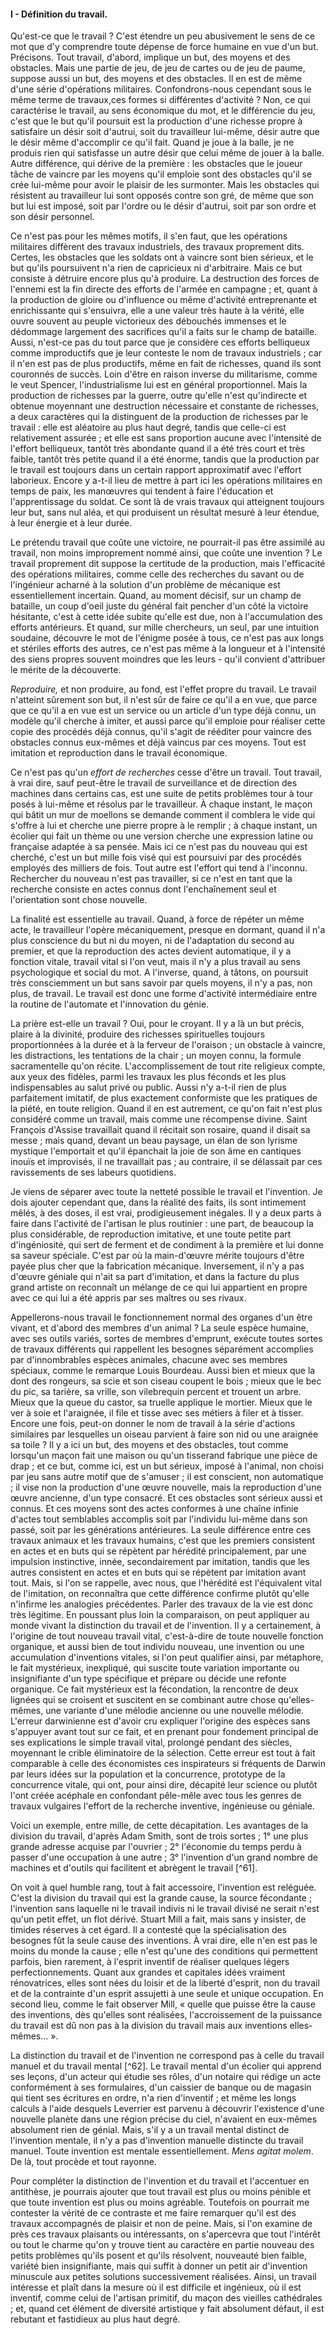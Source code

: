 #### I - Définition du travail.

Qu'est-ce que le travail ? C'est étendre un peu abusivement le sens de ce mot que d'y comprendre toute dépense de force humaine en vue d'un but. Précisons. Tout travail, d'abord, implique un but, des moyens et des obstacles. Mais une partie de jeu, de jeu de cartes ou de jeu de paume, suppose aussi un but, des moyens et des obstacles. Il en est de même d'une série d'opérations militaires. Confondrons-nous cependant sous le même terme de travaux,ces formes si différentes d'activité ? Non, ce qui caractérise le travail, au sens économique du mot, et le différencie du jeu, c'est que le but qu'il poursuit est la production d'une richesse propre à satisfaire un désir soit d'autrui, soit du travailleur lui-même, désir autre que le désir même d'accomplir ce qu'il fait. Quand je joue à la balle, je ne produis rien qui satisfasse un autre désir que celui même de jouer à la balle. Autre différence, qui dérive de la première : les obstacles que le joueur tâche de vaincre par les moyens qu'il emploie sont des obstacles qu'il se crée lui-même pour avoir le plaisir de les surmonter. Mais les obstacles qui résistent au travailleur lui sont opposés contre son gré, de même que son but lui est imposé, soit par l'ordre ou le désir d'autrui, soit par son ordre et son désir personnel.

Ce n'est pas pour les mêmes motifs, il s'en faut, que les opérations militaires diffèrent des travaux industriels, des travaux proprement dits. Certes, les obstacles que les soldats ont à vaincre sont bien sérieux, et le but qu'ils poursuivent n'a rien de capricieux ni d'arbitraire. Mais ce but consiste à détruire encore plus qu'à produire. La destruction des forces de l'ennemi est la fin directe des efforts de l'armée en campagne ; et, quant à la production de gloire ou d'influence ou même d'activité entreprenante et enrichissante qui s'ensuivra, elle a une valeur très haute à la vérité, elle ouvre souvent au peuple victorieux des débouchés immenses et le dédommage largement des sacrifices qu'il a faits sur le champ de bataille. Aussi, n'est-ce pas du tout parce que je considère ces efforts belliqueux comme improductifs que je leur conteste le nom de travaux industriels ; car il n'en est pas de plus productifs, même en fait de richesses, quand ils sont couronnés de succès. Loin d'être en raison inverse du militarisme, comme le veut Spencer, l'industrialisme lui est en général proportionnel. Mais la production de richesses par la guerre, outre qu'elle n'est qu'indirecte et obtenue moyennant une destruction nécessaire et constante de richesses, a deux caractères qui la distinguent de la production de richesses par le travail : elle est aléatoire au plus haut degré, tandis que celle-ci est relativement assurée ; et elle est sans proportion aucune avec l'intensité de l'effort belliqueux, tantôt très abondante quand il a été très court et très faible, tantôt très petite quand il a été énorme, tandis que la production par le travail est toujours dans un certain rapport approximatif avec l'effort laborieux. Encore y a-t-il lieu de mettre à part ici les opérations militaires en temps de paix, les manœuvres qui tendent à faire l'éducation et l'apprentissage du soldat. Ce sont là de vrais travaux qui atteignent toujours leur but, sans nul aléa, et qui produisent un résultat mesuré à leur étendue, à leur énergie et à leur durée.

Le prétendu travail que coûte une victoire, ne pourrait-il pas être assimilé au travail, non moins improprement nommé ainsi, que coûte une invention ? Le travail proprement dit suppose la certitude de la production, mais l'efficacité des opérations militaires, comme celle des recherches du savant ou de l'ingénieur acharné à la solution d'un problème de mécanique est essentiellement incertain. Quand, au moment décisif, sur un champ de bataille, un coup d'oeil juste du général fait pencher d'un côté la victoire hésitante, c'est à cette idée subite qu'elle est due, non à l'accumulation des efforts antérieurs. Et quand, sur mille chercheurs, un seul, par une intuition soudaine, découvre le mot de l'énigme posée à tous, ce n'est pas aux longs et stériles efforts des autres, ce n'est pas même à la longueur et à l'intensité des siens propres souvent moindres que les leurs - qu'il convient d'attribuer le mérite de la découverte.

_Reproduire,_ et non produire, au fond, est l'effet propre du travail. Le travail n'atteint sûrement son but, il n'est sûr de faire ce qu'il a en vue, que parce que ce qu'il a en vue est un service ou un article d'un type déjà connu, un modèle qu'il cherche à imiter, et aussi parce qu'il emploie pour réaliser cette copie des procédés déjà connus, qu'il s'agit de rééditer pour vaincre des obstacles connus eux-mêmes et déjà vaincus par ces moyens. Tout est imitation et reproduction dans le travail économique.

Ce n'est pas qu'un _effort de recherches_ cesse d'être un travail. Tout travail, à vrai dire, sauf peut-être le travail de surveillance et de direction des machines dans certains cas, est une suite de petits problèmes tour à tour posés à lui-même et résolus par le travailleur. À chaque instant, le maçon qui bâtit un mur de moellons se demande comment il comblera le vide qui s'offre à lui et cherche une pierre propre à le remplir ; à chaque instant, un écolier qui fait un thème ou une version cherche une expression latine ou française adaptée à sa pensée. Mais ici ce n'est pas du nouveau qui est cherché, c'est un but mille fois visé qui est poursuivi par des procédés employés des milliers de fois. Tout autre est l'effort qui tend à l'inconnu. Rechercher du nouveau n'est pas travailler, si ce n'est en tant que la recherche consiste en actes connus dont l'enchaînement seul et l'orientation sont chose nouvelle.

La finalité est essentielle au travail. Quand, à force de répéter un même acte, le travailleur l'opère mécaniquement, presque en dormant, quand il n'a plus conscience du but ni du moyen, ni de l'adaptation du second au premier, et que la reproduction des actes devient automatique, il y a fonction vitale, travail vital si l'on veut, mais il n'y a plus travail au sens psychologique et social du mot. A l'inverse, quand, à tâtons, on poursuit très consciemment un but sans savoir par quels moyens, il n'y a pas, non plus, de travail. Le travail est donc une forme d'activité intermédiaire entre la routine de l'automate et l'innovation du génie.

La prière est-elle un travail ? Oui, pour le croyant. Il y a là un but précis, plaire à la divinité, produire des richesses spirituelles toujours proportionnées à la durée et à la ferveur de l'oraison ; un obstacle à vaincre, les distractions, les tentations de la chair ; un moyen connu, la formule sacramentelle qu'on récite. L'accomplissement de tout rite religieux compte, aux yeux des fidèles, parmi les travaux les plus féconds et les plus indispensables au salut privé ou public. Aussi n'y a-t-il rien de plus parfaitement imitatif, de plus exactement conformiste que les pratiques de la piété, en toute religion. Quand il en est autrement, ce qu'on fait n'est plus considéré comme un travail, mais comme une récompense divine. Saint François d'Assise travaillait quand il récitait son rosaire, quand il disait sa messe ; mais quand, devant un beau paysage, un élan de son lyrisme mystique l'emportait et qu'il épanchait la joie de son âme en cantiques inouïs et improvisés, il ne travaillait pas ; au contraire, il se délassait par ces ravissements de ses labeurs quotidiens.

Je viens de séparer avec toute la netteté possible le travail et l'invention. Je dois ajouter cependant que, dans la réalité des faits, ils sont intimement mêlés, à des doses, il est vrai, prodigieusement inégales. Il y a deux parts à faire dans l'activité de l'artisan le plus routinier : une part, de beaucoup la plus considérable, de reproduction imitative, et une toute petite part d'ingéniosité, qui sert de ferment et de condiment à la première et lui donne sa saveur spéciale. C'est par où la main-d'œuvre mérite toujours d'être payée plus cher que la fabrication mécanique. Inversement, il n'y a pas d'œuvre géniale qui n'ait sa part d'imitation, et dans la facture du plus grand artiste on reconnaît un mélange de ce qui lui appartient en propre avec ce qui lui a été appris par ses maîtres ou ses rivaux.

Appellerons-nous travail le fonctionnement normal des organes d'un être vivant, et d'abord des membres d'un animal ? La seule espèce humaine, avec ses outils variés, sortes de membres d'emprunt, exécute toutes sortes de travaux différents qui rappellent les besognes séparément accomplies par d'innombrables espèces animales, chacune avec ses membres spéciaux, comme le remarque Louis Bourdeau. Aussi bien et mieux que la dont des rongeurs, sa scie et son ciseau coupent le bois ; mieux que le bec du pic, sa tarière, sa vrille, son vilebrequin percent et trouent un arbre. Mieux que la queue du castor, sa truelle applique le mortier. Mieux que le ver à soie et l'araignée, il file et tisse avec ses métiers à filer et à tisser. Encore une fois, peut-on donner le nom de travail à la série d'actions similaires par lesquelles un oiseau parvient à faire son nid ou une araignée sa toile ? Il y a ici un but, des moyens et des obstacles, tout comme lorsqu'un maçon fait une maison ou qu'un tisserand fabrique une pièce de drap ; et ce but, comme ici, est un but sérieux, imposé à l'animal, non choisi par jeu sans autre motif que de s'amuser ; il est conscient, non automatique ; il vise non la production d'une œuvre nouvelle, mais la reproduction d'une œuvre ancienne, d'un type consacré. Et ces obstacles sont sérieux aussi et connus. Et ces moyens sont des actes conformes à une chaîne infinie d'actes tout semblables accomplis soit par l'individu lui-même dans son passé, soit par les générations antérieures. La seule différence entre ces travaux animaux et les travaux humains, c'est que les premiers consistent en actes et en buts qui se répètent par hérédité principalement, par une impulsion instinctive, innée, secondairement par imitation, tandis que les autres consistent en actes et en buts qui se répètent par imitation avant tout. Mais, si l'on se rappelle, avec nous, que l'hérédité est l'équivalent vital de l'imitation, on reconnaîtra que cette différence confirme plutôt qu'elle n'infirme les analogies précédentes. Parler des travaux de la vie est donc très légitime. En poussant plus loin la comparaison, on peut appliquer au monde vivant la distinction du travail et de l'invention. Il y a certainement, à l'origine de tout nouveau travail vital, c'est-à-dire de toute nouvelle fonction organique, et aussi bien de tout individu nouveau, une invention ou une accumulation d'inventions vitales, si l'on peut qualifier ainsi, par métaphore, le fait mystérieux, inexpliqué, qui suscite toute variation importante ou insignifiante d'un type spécifique et prépare ou décide une refonte organique. Ce fait mystérieux est la fécondation, la rencontre de deux lignées qui se croisent et suscitent en se combinant autre chose qu'elles-mêmes, une variante d'une mélodie ancienne ou une nouvelle mélodie. L'erreur darwinienne est d'avoir cru expliquer l'origine des espèces sans s'appuyer avant tout sur ce fait, et en prenant pour fondement principal de ses explications le simple travail vital, prolongé pendant des siècles, moyennant le crible éliminatoire de la sélection. Cette erreur est tout à fait comparable à celle des économistes ces inspirateurs si fréquents de Darwin par leurs idées sur la population et la concurrence, prototype de la concurrence vitale, qui ont, pour ainsi dire, décapité leur science ou plutôt l'ont créée acéphale en confondant pêle-mêle avec tous les genres de travaux vulgaires l'effort de la recherche inventive, ingénieuse ou géniale.

Voici un exemple, entre mille, de cette décapitation. Les avantages de la division du travail, d'après Adam Smith, sont de trois sortes ; 1° une plus grande adresse acquise par l'ouvrier ; 2° l'économie du temps perdu à passer d'une occupation à une autre ; 3° l'invention d'un grand nombre de machines et d'outils qui facilitent et abrègent le travail [^61].

On voit à quel humble rang, tout à fait accessoire, l'invention est reléguée. C'est la division du travail qui est la grande cause, la source fécondante ; l'invention sans laquelle ni le travail indivis ni le travail divisé ne serait n'est qu'un petit effet, un flot dérivé. Stuart Mill a fait, mais sans y insister, de timides réserves à cet égard. Il a contesté que la spécialisation des besognes fût la seule cause des inventions. À vrai dire, elle n'en est pas le moins du monde la cause ; elle n'est qu'une des conditions qui permettent parfois, bien rarement, à l'esprit inventif de réaliser quelques légers perfectionnements. Quant aux grandes et capitales idées vraiment rénovatrices, elles sont nées du loisir et de la liberté d'esprit, non du travail et de la contrainte d'un esprit assujetti à une seule et unique occupation. En second lieu, comme le fait observer Mill, « quelle que puisse être la cause des inventions, dès qu'elles sont réalisées, l'accroissement de la puissance du travail est dû non pas à la division du travail mais aux inventions elles-mêmes… ».

La distinction du travail et de l'invention ne correspond pas à celle du travail manuel et du travail mental [^62]. Le travail mental d'un écolier qui apprend ses leçons, d'un acteur qui étudie ses rôles, d'un notaire qui rédige un acte conformément à ses formulaires, d'un caissier de banque ou de magasin qui tient ses écritures en ordre, n'a rien d'inventif ; et même les longs calculs à l'aide desquels Leverrier est parvenu à découvrir l'existence d'une nouvelle planète dans une région précise du ciel, n'avaient en eux-mêmes absolument rien de génial. Mais, s'il y a un travail mental distinct de l'invention mentale, il n'y a pas d'invention manuelle distincte du travail manuel. Toute invention est mentale essentiellement. _Mens agitat molem_. De là, tout procède et tout rayonne.

Pour compléter la distinction de l'invention et du travail et l'accentuer en antithèse, je pourrais ajouter que tout travail est plus ou moins pénible et que toute invention est plus ou moins agréable. Toutefois on pourrait me contester la vérité de ce contraste et me faire remarquer qu'il est des travaux accompagnés de plaisir et non de peine. Mais, si l'on examine de près ces travaux plaisants ou intéressants, on s'apercevra que tout l'intérêt ou tout le charme qu'on y trouve tient au caractère en partie nouveau des petits problèmes qu'ils posent et qu'ils résolvent, nouveauté bien faible, variété bien insignifiante, mais qui suffit à donner un petit air d'invention minuscule aux petites solutions successivement réalisées. Ainsi, un travail intéresse et plaît dans la mesure où il est difficile et ingénieux, où il est inventif, comme celui de l'artisan primitif, du maçon des vieilles cathédrales ; et, quand cet élément de diversité artistique y fait absolument défaut, il est rebutant et fastidieux au plus haut degré.
